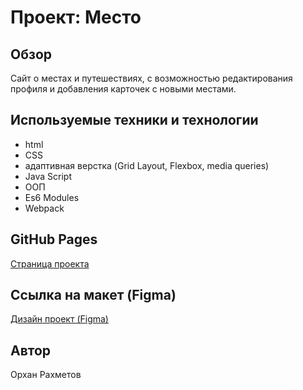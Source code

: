 # Проект: Место

## Обзор
Сайт о меcтах и путешествиях, с возможностью редактирования профиля и добавления карточек с новыми местами.

## Используемые техники и технологии
- html
- CSS
- адаптивная верстка (Grid Layout, Flexbox, media queries)
- Java Script
- ООП
- Es6 Modules
- Webpack

## GitHub Pages
<a href="https://orkhanrakhmetov.github.io/mesto/">Страница проекта</a>

## Ссылка на макет (Figma)
<a href="https://www.figma.com/file/kRVLKwYG3d1HGLvh7JFWRT/JavaScript.-Sprint-6?node-id=0%3A1">Дизайн проект (Figma)</a>

## Автор
Орхан Рахметов

